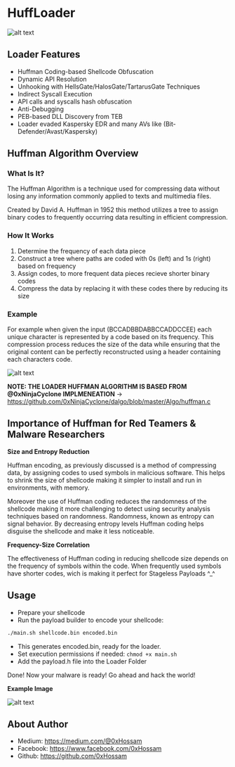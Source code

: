 # HuffLoader

![alt text](<Screenshot 2024-03-12 161015.png>)

## Loader Features

- Huffman Coding-based Shellcode Obfuscation
- Dynamic API Resolution
- Unhooking with HellsGate/HalosGate/TartarusGate Techniques
- Indirect Syscall Execution
- API calls and syscalls hash obfuscation
- Anti-Debugging 
- PEB-based DLL Discovery from TEB
- Loader evaded Kaspersky EDR and many AVs like (Bit-Defender/Avast/Kaspersky)

## Huffman Algorithm Overview

### What Is It?

The Huffman Algorithm is a technique used for compressing data without losing any information commonly applied to texts and multimedia files. 

Created by David A. Huffman in 1952 this method utilizes a tree to assign binary codes to frequently occurring data resulting in efficient compression.

### How It Works

1. Determine the frequency of each data piece
2. Construct a tree where paths are coded with 0s (left) and 1s (right) based on frequency
3. Assign codes, to more frequent data pieces recieve shorter binary codes
4. Compress the data by replacing it with these codes there by reducing its size


### Example

For example when given the input (BCCADBBDABBCCADDCCEE) each unique character is represented by a code based on its frequency. This compression process reduces the size of the data while ensuring that the original content can be perfectly reconstructed using a header containing each characters code.

![alt text](image-1.png)

**NOTE: THE LOADER HUFFMAN ALGORITHM IS BASED FROM @0xNinjaCyclone IMPLMENEATION** -> https://github.com/0xNinjaCyclone/dalgo/blob/master/Algo/huffman.c

## Importance of Huffman for Red Teamers & Malware Researchers

**Size and Entropy Reduction** 

Huffman encoding, as previously discussed is a method of compressing data, by assigning codes to used symbols in malicious software. This helps to shrink the size of shellcode making it simpler to install and run in environments, with memory.

Moreover the use of Huffman coding reduces the randomness of the shellcode making it more challenging to detect using security analysis techniques based on randomness. Randomness, known as entropy can signal behavior. By decreasing entropy levels Huffman coding helps disguise the shellcode and make it less noticeable.

**Frequency-Size Correlation** 

The effectiveness of Huffman coding in reducing shellcode size depends on the frequency of symbols within the code. When frequently used symbols have shorter codes, wich is making it perfect for Stageless Payloads ^_^

## Usage

- Prepare your shellcode
- Run the payload builder to encode your shellcode:

~~~bash
./main.sh shellcode.bin encoded.bin
~~~

- This generates encoded.bin, ready for the loader.
- Set execution permissions if needed: `chmod +x main.sh`
- Add the payload.h file into the Loader Folder

Done! Now your malware is ready! Go ahead and hack the world!

**Example Image**

![alt text](image.png)

## About Author

- Medium: https://medium.com/@0xHossam
- Facebook: https://www.facebook.com/0xHossam
- Github: https://github.com/0xHossam